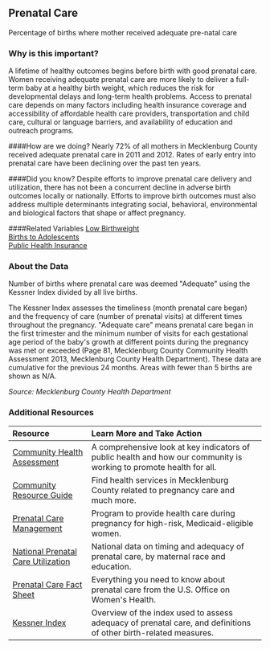 ﻿## Prenatal Care
Percentage of births where mother received adequate pre-natal care

### Why is this important?
A lifetime of healthy outcomes begins before birth with good prenatal care. Women receiving adequate prenatal care are more likely to deliver a full-term baby at a healthy birth weight, which reduces the risk for developmental delays and long-term health problems. Access to prenatal care depends on many factors including health insurance coverage and accessibility of affordable health care providers, transportation and child care, cultural or language barriers, and availability of education and outreach programs.

####How are we doing?
Nearly 72% of all mothers in Mecklenburg County received adequate prenatal care in 2011 and 2012. Rates of early entry into prenatal care have been declining over the past ten years.

####Did you know?
Despite efforts to improve prenatal care delivery and utilization, there has not been a concurrent decline 	in adverse birth outcomes locally or nationally. Efforts to improve birth outcomes must also address multiple determinants integrating social, behavioral, environmental and biological factors that shape or affect pregnancy.

####Related Variables
<a href="javascript:void(0)" onclick="model.metricId = 'm55'">Low Birthweight</a>  
<a href="javascript:void(0)" onclick="model.metricId = 'm54'">Births to Adolescents</a>  
<a href="javascript:void(0)" onclick="model.metricId = 'm81'">Public Health Insurance</a>  

### About the Data 
Number of births where prenatal care was deemed "Adequate" using the Kessner Index divided by all live births. 

The Kessner Index assesses the timeliness (month prenatal care began) and the frequency of care (number of prenatal visits) at different times throughout the pregnancy. "Adequate care" means prenatal care began in the first trimester and the minimum number of visits for each gestational age period of the baby's growth at different points during the pregnancy was met or exceeded (Page 81, Mecklenburg County Community Health Assessment 2013, Mecklenburg County Health Department). These data are cumulative for the previous 24 months. Areas with fewer than 5 births are shown as N/A. 

_Source: Mecklenburg County Health Department_

### Additional Resources
| Resource | Learn More and Take Action | 
|:--- | :--- |
|[Community Health Assessment](http://charmeck.org/mecklenburg/county/HealthDepartment/HealthStatistics/Pages/default.aspx)| A comprehensive look at key indicators of public health and how our community is working to promote health for all.
|[Community Resource Guide](http://charmeck.org/mecklenburg/county/HealthDepartment/CommunityHealthServices/Pages/ResourceGuide.aspx)| Find health services in Mecklenburg County related to pregnancy care and much more.
|[Prenatal Care Management](http://charmeck.org/mecklenburg/county/HealthDepartment/CommunityHealthServices/Pages/MaternityCareCoordination.aspx)| Program to provide health care during pregnancy for high-risk, Medicaid-eligible women.
|[National Prenatal Care Utilization](http://mchb.hrsa.gov/chusa13/health-services-utilization/p/prenatal-care-utilization.html)| National data on timing and adequacy of prenatal care, by maternal race and education.
|[Prenatal Care Fact Sheet](http://womenshealth.gov/publications/our-publications/fact-sheet/prenatal-care.html)| Everything you need to know about prenatal care from the U.S. Office on Women's Health.
|[Kessner Index](https://www.dhs.wisconsin.gov/wish/measures.htm)|Overview of the index used to assess adequacy of prenatal care, and definitions of other birth-related measures.